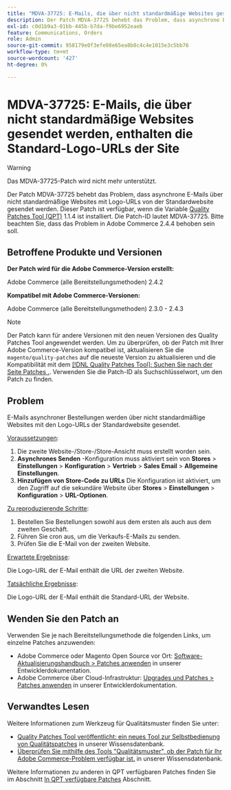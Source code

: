 ```yaml
---
title: "MDVA-37725: E-Mails, die über nicht standardmäßige Websites gesendet werden, enthalten die Standard-Logo-URLs der Site."
description: Der Patch MDVA-37725 behebt das Problem, dass asynchrone E-Mails über nicht standardmäßige Websites mit Logo-URLs von der Standardwebsite gesendet werden.
exl-id: c0d1b9a3-01bb-445b-b7da-f9be6952eaeb
feature: Communications, Orders
role: Admin
source-git-commit: 958179e0f3efe08e65ea8b0c4c4e1015e3c5bb76
workflow-type: tm+mt
source-wordcount: '427'
ht-degree: 0%

---
```


# MDVA-37725: E-Mails, die über nicht standardmäßige Websites gesendet werden, enthalten die Standard-Logo-URLs der Site

>[!WARNING]
>
> Das MDVA-37725-Patch wird nicht mehr unterstützt.

Der Patch MDVA-37725 behebt das Problem, dass asynchrone E-Mails über nicht standardmäßige Websites mit Logo-URLs von der Standardwebsite gesendet werden. Dieser Patch ist verfügbar, wenn die Variable [Quality Patches Tool (QPT)](https://devdocs.magento.com/guides/v2.4/comp-mgr/patching.html#mqp) 1.1.4 ist installiert. Die Patch-ID lautet MDVA-37725. Bitte beachten Sie, dass das Problem in Adobe Commerce 2.4.4 behoben sein soll.

## Betroffene Produkte und Versionen

**Der Patch wird für die Adobe Commerce-Version erstellt:**

Adobe Commerce (alle Bereitstellungsmethoden) 2.4.2

**Kompatibel mit Adobe Commerce-Versionen:**

Adobe Commerce (alle Bereitstellungsmethoden) 2.3.0 - 2.4.3

>[!NOTE]
>
>Der Patch kann für andere Versionen mit den neuen Versionen des Quality Patches Tool angewendet werden. Um zu überprüfen, ob der Patch mit Ihrer Adobe Commerce-Version kompatibel ist, aktualisieren Sie die `magento/quality-patches` auf die neueste Version zu aktualisieren und die Kompatibilität mit dem [[!DNL Quality Patches Tool]: Suchen Sie nach der Seite Patches .](https://devdocs.magento.com/quality-patches/tool.html#patch-grid). Verwenden Sie die Patch-ID als Suchschlüsselwort, um den Patch zu finden.

## Problem

E-Mails asynchroner Bestellungen werden über nicht standardmäßige Websites mit den Logo-URLs der Standardwebsite gesendet.

<u>Voraussetzungen</u>:

1. Die zweite Website-/Store-/Store-Ansicht muss erstellt worden sein.
1. **Asynchrones Senden** -Konfiguration muss aktiviert sein von **Stores** > **Einstellungen** > **Konfiguration** > **Vertrieb** > **Sales Email** > **Allgemeine Einstellungen**.
1. **Hinzufügen von Store-Code zu URLs** Die Konfiguration ist aktiviert, um den Zugriff auf die sekundäre Website über **Stores** > **Einstellungen** > **Konfiguration** > **URL-Optionen**.

<u>Zu reproduzierende Schritte</u>:

1. Bestellen Sie Bestellungen sowohl aus dem ersten als auch aus dem zweiten Geschäft.
1. Führen Sie cron aus, um die Verkaufs-E-Mails zu senden.
1. Prüfen Sie die E-Mail von der zweiten Website.

<u>Erwartete Ergebnisse</u>:

Die Logo-URL der E-Mail enthält die URL der zweiten Website.

<u>Tatsächliche Ergebnisse</u>:

Die Logo-URL der E-Mail enthält die Standard-URL der Website.

## Wenden Sie den Patch an

Verwenden Sie je nach Bereitstellungsmethode die folgenden Links, um einzelne Patches anzuwenden:

* Adobe Commerce oder Magento Open Source vor Ort: [Software-Aktualisierungshandbuch > Patches anwenden](https://devdocs.magento.com/guides/v2.4/comp-mgr/patching/mqp.html) in unserer Entwicklerdokumentation.
* Adobe Commerce über Cloud-Infrastruktur: [Upgrades und Patches > Patches anwenden](https://devdocs.magento.com/cloud/project/project-patch.html) in unserer Entwicklerdokumentation.

## Verwandtes Lesen

Weitere Informationen zum Werkzeug für Qualitätsmuster finden Sie unter:

* [Quality Patches Tool veröffentlicht: ein neues Tool zur Selbstbedienung von Qualitätspatches](/help/announcements/adobe-commerce-announcements/magento-quality-patches-released-new-tool-to-self-serve-quality-patches.md) in unserer Wissensdatenbank.
* [Überprüfen Sie mithilfe des Tools &quot;Qualitätsmuster&quot;, ob der Patch für Ihr Adobe Commerce-Problem verfügbar ist.](/help/support-tools/patches-available-in-qpt-tool/check-patch-for-magento-issue-with-magento-quality-patches.md) in unserer Wissensdatenbank.

Weitere Informationen zu anderen in QPT verfügbaren Patches finden Sie im Abschnitt [In QPT verfügbare Patches](https://support.magento.com/hc/en-us/sections/360010506631-Patches-available-in-QPT-tool-) Abschnitt.
